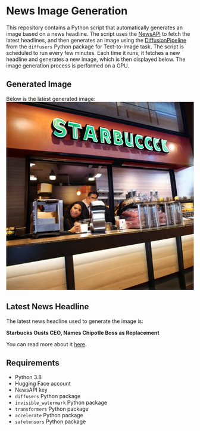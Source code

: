 # News Image Generation
This repository contains a Python script that automatically generates an image based on a news headline. The script uses the [NewsAPI](https://newsapi.org/) to fetch the latest headlines, and then generates an image using the [DiffusionPipeline](https://github.com/huggingface/diffusers) from the `diffusers` Python package for Text-to-Image task.
The script is scheduled to run every few minutes. Each time it runs, it fetches a new headline and generates a new image, which is then displayed below. The image generation process is performed on a GPU.

## Generated Image
Below is the latest generated image:
![Generated Image](image.png)

## Latest News Headline
The latest news headline used to generate the image is:

**Starbucks Ousts CEO, Names Chipotle Boss as Replacement**

You can read more about it [here](https://news.google.com/rss/articles/CBMioAFBVV95cUxNNHNJNkMwVVFLekFKaVFHc2FVN0RPalZ0TnBLd0FMNnE4T0gtaWh3ZjVtclNBbDVZUG50SVAxdk01a3dDQm5NbE5YSzlvcnhYWDN4NjlGMUFvRWhYNmFVejh2UE5FVExoS1oxaEZDdGEySGFxckR2c3VDc2Q1Z1V1MVVzV1dvTFJpQVhqOHRJbFFIaEMzclNGeUwyOVQ3WlU5?oc=5).

## Requirements
- Python 3.8
- Hugging Face account
- NewsAPI key
- `diffusers` Python package
- `invisible_watermark` Python package
- `transformers` Python package
- `accelerate` Python package
- `safetensors` Python package
